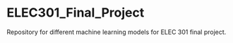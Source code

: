 # ELEC301_Final_Project
Repository for different machine learning models for ELEC 301 final project.
